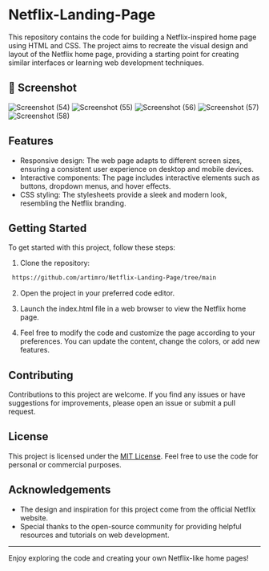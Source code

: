 # Netflix-Landing-Page
This repository contains the code for building a Netflix-inspired home page using HTML and CSS. The project aims to recreate the visual design and layout of the Netflix home page, providing a starting point for creating similar interfaces or learning web development techniques.

##  📸 Screenshot

![Screenshot (54)](https://github.com/artimro/Netflix-Landing-Page/assets/160041196/78edda35-b2b8-41ba-851e-425d823aedc3)
![Screenshot (55)](https://github.com/artimro/Netflix-Landing-Page/assets/160041196/42203dbc-a66f-4686-a515-407e041d08f6)
![Screenshot (56)](https://github.com/artimro/Netflix-Landing-Page/assets/160041196/c22deb55-6a63-4475-91bd-fc0cd6a2e81c)
![Screenshot (57)](https://github.com/artimro/Netflix-Landing-Page/assets/160041196/320e7ab0-2d94-4c15-81fd-9b4666441d7a)
![Screenshot (58)](https://github.com/artimro/Netflix-Landing-Page/assets/160041196/e26a8725-dde8-4956-999f-37c9c3606f2a)

## Features
* Responsive design: The web page adapts to different screen sizes, ensuring a consistent user experience on desktop and mobile devices.
* Interactive components: The page includes interactive elements such as buttons, dropdown menus, and hover effects.
* CSS styling: The stylesheets provide a sleek and modern look, resembling the Netflix branding.
## Getting Started
 To get started with this project, follow these steps:

1. Clone the repository:
```bash
 https://github.com/artimro/Netflix-Landing-Page/tree/main
```
2. Open the project in your preferred code editor.

3. Launch the index.html file in a web browser to view the Netflix home page.

4. Feel free to modify the code and customize the page according to your preferences. You can update the content, change the colors, or add new features.

## Contributing

Contributions to this project are welcome. If you find any issues or have suggestions for improvements, please open an issue or submit a pull request.

## License

This project is licensed under the [MIT License](LICENSE). Feel free to use the code for personal or commercial purposes.

## Acknowledgements

- The design and inspiration for this project come from the official Netflix website.
- Special thanks to the open-source community for providing helpful resources and tutorials on web development.



---

Enjoy exploring the code and creating your own Netflix-like home pages!   





